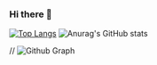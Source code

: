 ### Hi there 👋

<!--
**pis3120/pis3120** is a ✨ _special_ ✨ repository because its `README.md` (this file) appears on your GitHub profile.

Here are some ideas to get you started:

- 🔭 I’m currently working on ...
- 🌱 I’m currently learning ...
- 👯 I’m looking to collaborate on ...
- 🤔 I’m looking for help with ...
- 💬 Ask me about ...
- 📫 How to reach me: ...
- 😄 Pronouns: ...
- ⚡ Fun fact: ...
-->
[![Top Langs](https://github-readme-stats.vercel.app/api/top-langs/?username=pis3120)](https://github.com/pis3120/github-readme-stats)
![Anurag's GitHub stats](https://github-readme-stats.vercel.app/api?username=pis3120&show_icons=true&theme=radical)

// ![Github Graph](https://activity-graph.herokuapp.com/graph?username=pis3120&area=false&theme=xcode&hide_border=true)
